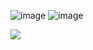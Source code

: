![image](https://static.wikia.nocookie.net/pokemon-snakewood/images/7/72/Flygon.png/revision/latest?cb=20220124235221) ![image](https://static.wikia.nocookie.net/pokemonempyrean/images/e/eb/380.png/revision/latest?cb=20200825130043)



![](https://komarev.com/ghpvc/?username=tropiicana)

<!--
**Tropiicana/tropiicana** is a ✨ _special_ ✨ repository because its `README.md` (this file) appears on your GitHub profile.

Here are some ideas to get you started:

- 🔭 I’m currently working on ...
- 🌱 I’m currently learning ...
- 👯 I’m looking to collaborate on ...
- 🤔 I’m looking for help with ...
- 💬 Ask me about ...
- 📫 How to reach me: ...
- 😄 Pronouns: ...
- ⚡ Fun fact: ...
-->
